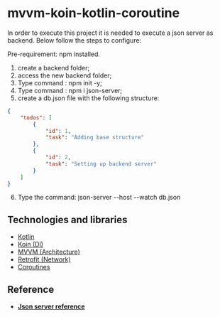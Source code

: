 # mvvm-koin-kotlin-coroutine

In order to execute this project it is needed to execute a json server as backend. Below follow the steps to configure:

Pre-requirement: npm installed.

1) create a backend folder;
2) access the new backend folder;
3) Type command : npm init -y;
4) Type command : npm i json-server;
5) create a db.json file with the following structure:

```json
{
    "todos": [
        {
            "id": 1,
            "task": "Adding base structure"
        },
        {
            "id": 2,
            "task": "Setting up backend server"
        }
    ]
}
```
6) Type the command: json-server --host <your-ip-address> --watch db.json

## Technologies and libraries

* [Kotlin](https://kotlinlang.org/docs/reference/)
* [Koin (DI)](https://insert-koin.io/)
* [MVVM (Architecture)](https://github.com/MindorksOpenSource/MVVM-Architecture-Android-Beginners)
* [Retrofit (Network)](https://square.github.io/retrofit/)
* [Coroutines](https://kotlinlang.org/docs/reference/coroutines/coroutines-guide.html)

## Reference

* **[Json server reference](https://www.npmjs.com/package/json-server)**
